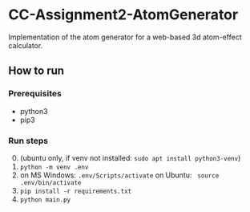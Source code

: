 # CC-Assignment2-AtomGenerator
Implementation of the atom generator for a web-based 3d atom-effect calculator.

## How to run
### Prerequisites
- python3
- pip3
### Run steps
0. (ubuntu only, if venv not installed: `sudo apt install python3-venv`)
1. `python -m venv .env` 
2. on MS Windows: `.env/Scripts/activate`
    on Ubuntu: ` source .env/bin/activate`
3. `pip install -r requirements.txt`
4. `python main.py`